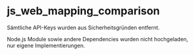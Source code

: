 # js_web_mapping_comparison


Sämtliche API-Keys wurden aus Sicherheitsgründen entfernt.

Node.js Module sowie andere Dependencies wurden nicht hochgeladen, nur eigene Implementierungen.
